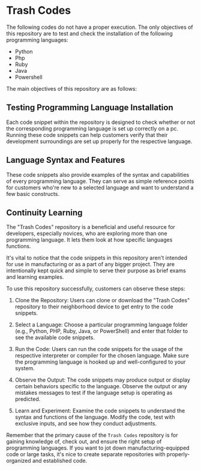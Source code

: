 # Trash Codes

The following codes do not have a proper execution.
The only objectives of this repository are to test and check the installation of the following programming languages:

- Python
- Php
- Ruby
- Java
- Powershell

The main objectives of this repository are as follows:

## Testing Programming Language Installation

Each code snippet within the repository is designed to check whether or not the corresponding programming language is set up correctly on a pc. Running these code snippets can help customers verify that their development surroundings are set up properly for the respective language.

## Language Syntax and Features

These code snippets also provide examples of the syntax and capabilities of every programming language. They can serve as simple reference points for customers who're new to a selected language and want to understand a few basic constructs.

## Continuity Learning

 The "Trash Codes" repository is a beneficial and useful resource for developers, especially novices, who are exploring more than one programming language. It lets them look at how specific languages functions.

It's vital to notice that the code snippets in this repository aren't intended for use in manufacturing or as a part of any bigger project. They are intentionally kept quick and simple to serve their purpose as brief exams and learning examples.

To use this repository successfully, customers can observe these steps:

1. Clone the Repository: Users can clone or download the "Trash Codes" repository to their neighborhood device to get entry to the code snippets.

2. Select a Language: Choose a particular programming language folder (e.g., Python, PHP, Ruby, Java, or PowerShell) and enter that folder to see the available code snippets.

3. Run the Code: Users can run the code snippets for the usage of the respective interpreter or compiler for the chosen language. Make sure the programming language is hooked up and well-configured to your system.

4. Observe the Output: The code snippets may produce output or display certain behaviors specific to the language. Observe the output or any mistakes messages to test if the language setup is operating as predicted.

5. Learn and Experiment: Examine the code snippets to understand the syntax and functions of the language. Modify the code, test with exclusive inputs, and see how they conduct adjustments.

Remember that the primary cause of the `Trash Codes` repository is for gaining knowledge of, check out, and ensure the right setup of programming languages. If you want to jot down manufacturing-equipped code or large tasks, it's nice to create separate repositories with properly-organized and established code.
